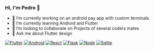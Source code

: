 ### Hi, I'm Pedro  👋
- 🔭 I’m currently working on an android pay app with custom terminals
- 🌱 I’m currently learning Android and Flutter
- 👯 I’m looking to collaborate on Projects of several coders mates
- 💬 Ask me about Flutter design

[![Flutter][Flutter]][Flutter-url]
[![Android][Android]][Android-url]
[![React][React.js]][React-url]
[![Flask][Flask]][Flask-url]
[![Node][Node]][Node-url]
[![Sqlite][Sqlite]][Sqlite-url]


[React.js]: https://img.shields.io/badge/React-20232A?style=for-the-badge&logo=react&logoColor=61DAFB
[React-url]: https://reactjs.org/
[Flutter]: https://img.shields.io/badge/Flutter-20232A?style=for-the-badge&logo=flutter&logoColor=13b9fd
[Flutter-url]: https://flutter.dev/
[Android]: https://img.shields.io/badge/Android-20232A?style=for-the-badge&logo=android&logoColor=3ddc84
[Android-url]: https://developer.android.com/
[Flask]: https://img.shields.io/badge/Flask-20232A?style=for-the-badge&logo=flask&logoColor=ffffffff
[Flask-url]: https://flask.palletsprojects.com/en/2.2.x/
[Node]: https://img.shields.io/badge/Node-20232A?style=for-the-badge&logo=node&logoColor=ffffffff
[Node-url]: https://nodejs.org/es/
[Sqlite]: https://img.shields.io/badge/Sqlite-20232A?style=for-the-badge&logo=sqlite&logoColor=ffffffff
[Sqlite-url]: https://www.sqlite.org/index.html



